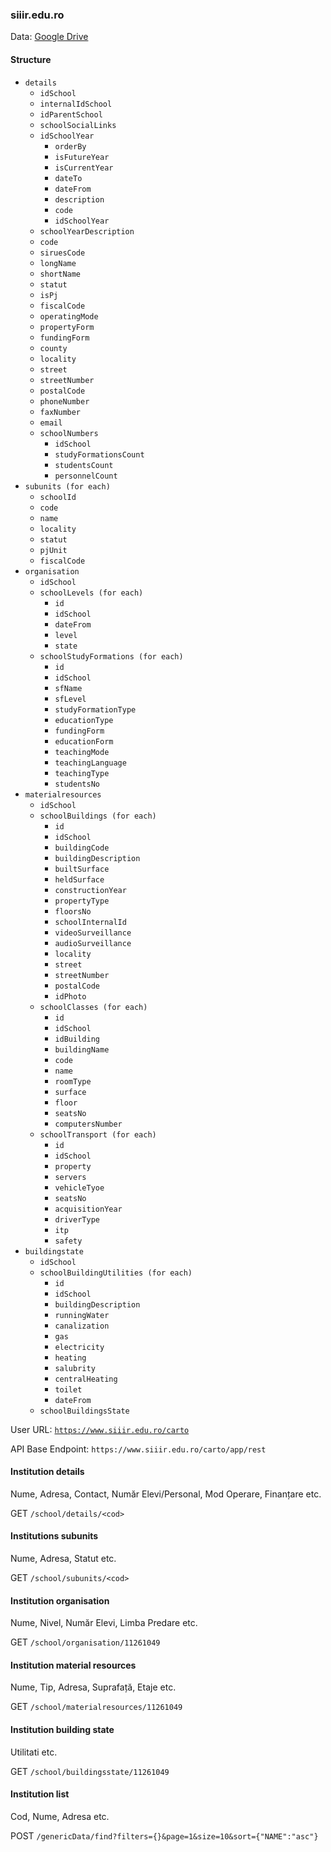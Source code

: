 ### siiir.edu.ro

Data: [Google Drive](https://drive.google.com/open?id=1A0905JXCVp3hMZ3er5BNY7XT1RtWIex4)

#### Structure

- `details`
  - `idSchool`
  - `internalIdSchool`
  - `idParentSchool`
  - `schoolSocialLinks`
  - `idSchoolYear`
    - `orderBy`
    - `isFutureYear`
    - `isCurrentYear`
    - `dateTo`
    - `dateFrom`
    - `description`
    - `code`
    - `idSchoolYear`
  - `schoolYearDescription`
  - `code`
  - `siruesCode`
  - `longName`
  - `shortName`
  - `statut`
  - `isPj`
  - `fiscalCode`
  - `operatingMode`
  - `propertyForm`
  - `fundingForm`
  - `county`
  - `locality`
  - `street`
  - `streetNumber`
  - `postalCode`
  - `phoneNumber`
  - `faxNumber`
  - `email`
  - `schoolNumbers`
    - `idSchool`
    - `studyFormationsCount`
    - `studentsCount`
    - `personnelCount`
- `subunits (for each)`
  - `schoolId`
  - `code`
  - `name`
  - `locality`
  - `statut`
  - `pjUnit`
  - `fiscalCode`
- `organisation`
  - `idSchool`
  - `schoolLevels (for each)`
    - `id`
    - `idSchool`
    - `dateFrom`
    - `level`
    - `state`
  - `schoolStudyFormations (for each)`
    - `id`
    - `idSchool`
    - `sfName`
    - `sfLevel`
    - `studyFormationType`
    - `educationType`
    - `fundingForm`
    - `educationForm`
    - `teachingMode`
    - `teachingLanguage`
    - `teachingType`
    - `studentsNo`
- `materialresources`
  - `idSchool`
  - `schoolBuildings (for each)`
    - `id`
    - `idSchool`
    - `buildingCode`
    - `buildingDescription`
    - `builtSurface`
    - `heldSurface`
    - `constructionYear`
    - `propertyType`
    - `floorsNo`
    - `schoolInternalId`
    - `videoSurveillance`
    - `audioSurveillance`
    - `locality`
    - `street`
    - `streetNumber`
    - `postalCode`
    - `idPhoto`
  - `schoolClasses (for each)`
    - `id`
    - `idSchool`
    - `idBuilding`
    - `buildingName`
    - `code`
    - `name`
    - `roomType`
    - `surface`
    - `floor`
    - `seatsNo`
    - `computersNumber`
  - `schoolTransport (for each)`
    - `id`
    - `idSchool`
    - `property`
    - `servers`
    - `vehicleTyoe`
    - `seatsNo`
    - `acquisitionYear`
    - `driverType`
    - `itp`
    - `safety`
- `buildingstate`
  - `idSchool`
  - `schoolBuildingUtilities (for each)`
    - `id`
    - `idSchool`
    - `buildingDescription`
    - `runningWater`
    - `canalization`
    - `gas`
    - `electricity`
    - `heating`
    - `salubrity`
    - `centralHeating`
    - `toilet`
    - `dateFrom`
  - `schoolBuildingsState`

User URL: [`https://www.siiir.edu.ro/carto`](https://www.siiir.edu.ro/carto)

API Base Endpoint: `https://www.siiir.edu.ro/carto/app/rest`

#### Institution details

Nume, Adresa, Contact, Număr Elevi/Personal, Mod Operare, Finanțare etc.

GET `/school/details/<cod>`

#### Institutions subunits

Nume, Adresa, Statut etc.

GET `/school/subunits/<cod>`

#### Institution organisation

Nume, Nivel, Număr Elevi, Limba Predare etc.

GET `/school/organisation/11261049`

#### Institution material resources

Nume, Tip, Adresa, Suprafață, Etaje etc.

GET `/school/materialresources/11261049`

#### Institution building state

Utilitati etc.

GET `/school/buildingsstate/11261049`

#### Institution list

Cod, Nume, Adresa etc.

POST `/genericData/find?filters={}&page=1&size=10&sort={"NAME":"asc"}`
